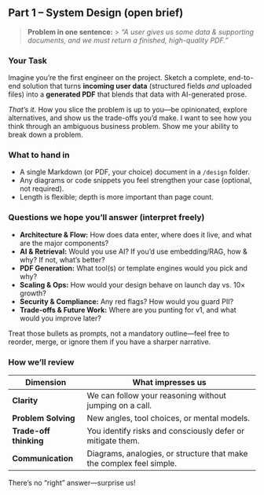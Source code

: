 ## Part 1 – System Design (open brief)

> **Problem in one sentence:** > _“A user gives us some data & supporting documents, and we must return a finished, high-quality PDF.”_

### Your Task

Imagine you’re the first engineer on the project. Sketch a complete, end-to-end solution that turns **incoming user data** (structured fields _and_ uploaded files) into a **generated PDF** that blends that data with AI-generated prose.

_That’s it._
How you slice the problem is up to you—be opinionated, explore alternatives, and show us the trade-offs you’d make. I want to see how you think through an ambiguous business problem. Show me your ability to break down a problem.

### What to hand in

- A single Markdown (or PDF, your choice) document in a `/design` folder.
- Any diagrams or code snippets you feel strengthen your case (optional, not required).
- Length is flexible; depth is more important than page count.

### Questions we hope you’ll answer (interpret freely)

- **Architecture & Flow:** How does data enter, where does it live, and what are the major components?
- **AI & Retrieval:** Would you use AI? If you’d use embedding/RAG, how & why? If not, what’s better?
- **PDF Generation:** What tool(s) or template engines would you pick and why?
- **Scaling & Ops:** How would your design behave on launch day vs. 10× growth?
- **Security & Compliance:** Any red flags? How would you guard PII?
- **Trade-offs & Future Work:** Where are you punting for v1, and what would you improve later?

Treat those bullets as prompts, not a mandatory outline—feel free to reorder, merge, or ignore them if you have a sharper narrative.

### How we’ll review

| Dimension              | What impresses us                                                    |
| ---------------------- | -------------------------------------------------------------------- |
| **Clarity**            | We can follow your reasoning without jumping on a call.              |
| **Problem Solving**    | New angles, tool choices, or mental models.                          |
| **Trade-off thinking** | You identify risks and consciously defer or mitigate them.           |
| **Communication**      | Diagrams, analogies, or structure that make the complex feel simple. |

There’s no “right” answer—surprise us!
